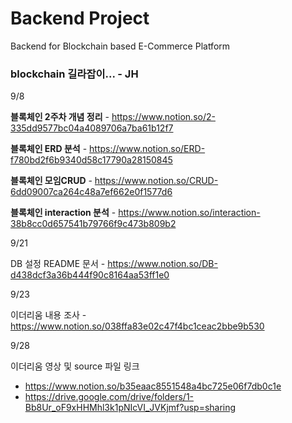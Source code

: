 # Backend Project 
Backend for Blockchain based E-Commerce Platform





<h3>blockchain 길라잡이... - JH</h3>

9/8

**블록체인 2주차 개념 정리** - https://www.notion.so/2-335dd9577bc04a4089706a7ba61b12f7

**블록체인 ERD 분석** - https://www.notion.so/ERD-f780bd2f6b9340d58c17790a28150845

**블록체인 모임CRUD** - https://www.notion.so/CRUD-6dd09007ca264c48a7ef662e0f1577d6

**블록체인 interaction 분석** - https://www.notion.so/interaction-38b8cc0d657541b79766f9c473b809b2



9/21

DB 설정 README 문서 - https://www.notion.so/DB-d438dcf3a36b444f90c8164aa53ff1e0



9/23

이더리움 내용 조사 - https://www.notion.so/038ffa83e02c47f4bc1ceac2bbe9b530



9/28

이더리움 영상 및 source 파일 링크

- https://www.notion.so/b35eaac8551548a4bc725e06f7db0c1e
- https://drive.google.com/drive/folders/1-Bb8Ur_oF9xHHMhl3k1pNIcVI_JVKjmf?usp=sharing